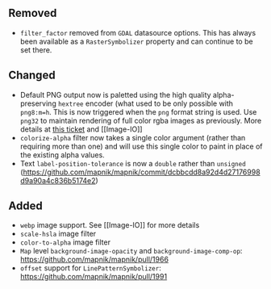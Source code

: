 ## Removed

 - `filter_factor` removed from `GDAL` datasource options. This has always been available as a `RasterSymbolizer` property and can continue to be set there.

## Changed

 - Default PNG output now is paletted using the high quality alpha-preserving `hextree` encoder (what used to be only possible with `png8:m=h`. This is now triggered when the `png` format string is used. Use `png32` to maintain rendering of full color rgba images as previously. More details at [this ticket](https://github.com/mapnik/mapnik/issues/2028) and [[Image-IO]]
 - `colorize-alpha` filter now takes a single color argument (rather than requiring more than one) and will use this single color to paint in place of the existing alpha values.
 - Text `label-position-tolerance`  is now a `double` rather than `unsigned` (https://github.com/mapnik/mapnik/commit/dcbbcdd8a92d4d27176998d9a90a4c836b5174e2)

## Added
 - `webp` image support. See [[Image-IO]] for more details
 - `scale-hsla` image filter
 - `color-to-alpha` image filter
 - `Map` level `background-image-opacity` and `background-image-comp-op`: https://github.com/mapnik/mapnik/pull/1966
 - `offset` support for `LinePatternSymbolizer`: https://github.com/mapnik/mapnik/pull/1991